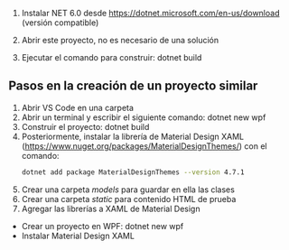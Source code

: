 1. Instalar NET 6.0 desde https://dotnet.microsoft.com/en-us/download (versión compatible)

2. Abrir este proyecto, no es necesario de una solución

3. Ejecutar el comando para construir: dotnet build


## Pasos en la creación de un proyecto similar

 1. Abrir VS Code en una carpeta
 2. Abrir un terminal y escribir el siguiente comando: dotnet new wpf
 3. Construir el proyecto: dotnet build
 4. Posteriormente, instalar la librería de Material Design XAML (https://www.nuget.org/packages/MaterialDesignThemes/) con el comando:
    ```bash
    dotnet add package MaterialDesignThemes --version 4.7.1
    ```
 5. Crear una carpeta _models_ para guardar en ella las clases
 6. Crear una carpeta _static_ para contenido HTML de prueba
 7. Agregar las librerías a XAML de Material Design
     
 - Crear un proyecto en WPF: dotnet new wpf
 - Instalar Material Design XAML